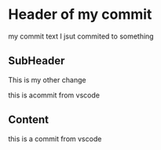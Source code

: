 # Header of my commit
my commit text
I jsut commited to something

## SubHeader
This is my other change

this is acommit from vscode
## Content

this is a commit from vscode

